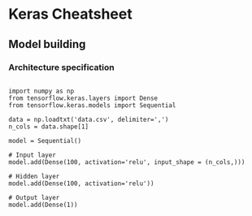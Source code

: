 
# Keras Cheatsheet

## Model building

### Architecture specification

~~~

import numpy as np
from tensorflow.keras.layers import Dense
from tensorflow.keras.models import Sequential

data = np.loadtxt('data.csv', delimiter=',')
n_cols = data.shape[1]

model = Sequential()

# Input layer
model.add(Dense(100, activation='relu', input_shape = (n_cols,)))

# Hidden layer
model.add(Dense(100, activation='relu'))

# Output layer
model.add(Dense(1))

~~~

  
